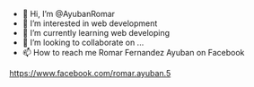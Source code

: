 - 👋 Hi, I’m @AyubanRomar
- 👀 I’m interested in web development
- 🌱 I’m currently learning web developing
- 💞️ I’m looking to collaborate on ...
- 📫 How to reach me Romar Fernandez Ayuban on Facebook

<!---
AyubanRomar/AyubanRomar is a ✨ special ✨ repository because its `README.md` (this file) appears on your GitHub profile.
You can click the Preview link to take a look at your changes.
--->
https://www.facebook.com/romar.ayuban.5
